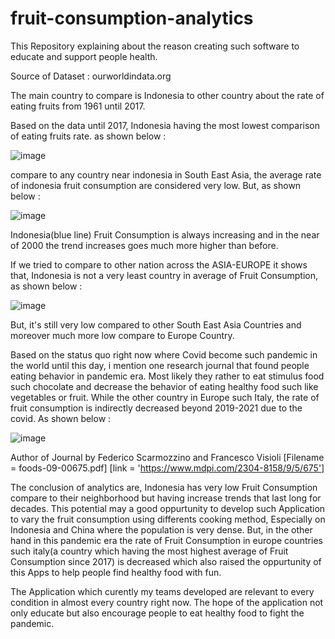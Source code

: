 # fruit-consumption-analytics

This Repository explaining about the reason creating such software to educate and support people health.

Source of Dataset : ourworldindata.org

The main country to compare is Indonesia to other country about the rate of eating fruits from 1961 until 2017.

Based on the data until 2017, Indonesia having the most lowest comparison of eating fruits rate. as shown below : 

![image](https://user-images.githubusercontent.com/54882818/130562450-54f8e659-fad0-41c0-a680-6720dd4da533.png)

compare to any country near indonesia in South East Asia, the average rate of indonesia fruit consumption are considered very low. But, as shown below : 

![image](https://user-images.githubusercontent.com/54882818/130562570-1b0490fe-2784-409b-b00f-62dc7ef2d88e.png)

Indonesia(blue line) Fruit Consumption is always increasing and in the near of 2000 the trend increases goes much more higher than before.

If we tried to compare to other nation across the ASIA-EUROPE it shows that, Indonesia is not a very least country in average of Fruit Consumption, as shown below : 

![image](https://user-images.githubusercontent.com/54882818/130562917-33168e1a-beba-410a-a986-0fff4f117a6b.png)

But, it's still very low compared to other South East Asia Countries and moreover much more low compare to Europe Country.

Based on the status quo right now where Covid become such pandemic in the world until this day, i mention one research journal that found people eating behavior in pandemic era.
Most likely they rather to eat stimulus food such chocolate and decrease the behavior of eating healthy food such like vegetables or fruit.
While the other country in Europe such Italy, the rate of fruit consumption is indirectly decreased beyond 2019-2021 due to the covid. As shown below :

![image](https://user-images.githubusercontent.com/54882818/130561882-c5c702bc-0571-4262-9b32-43a3e2f185f7.png)

Author of Journal by Federico Scarmozzino and Francesco Visioli [Filename = foods-09-00675.pdf] [link = 'https://www.mdpi.com/2304-8158/9/5/675']

The conclusion of analytics are, Indonesia has very low Fruit Consumption compare to their neighborhood but having increase trends that last long for decades. This potential may a good oppurtunity to develop such Application to vary the fruit consumption using differents cooking method, Especially on Indonesia and China where the population is very dense.
But, in the other hand in this pandemic era the rate of Fruit Consumption in europe countries such italy(a country which having the most highest average of Fruit Consumption since 2017) is decreased which also raised the oppurtunity of this Apps to help people find healthy food with fun.

The Application which curently my teams developed are relevant to every condition in almost every country right now. The hope of the application not only educate but also encourage people to eat healthy food to fight the pandemic.
